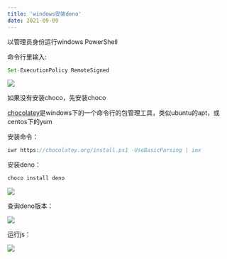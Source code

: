 ```yaml
---
title: 'windows安装deno'
date: 2021-09-09
---   
```

以管理员身份运行windows PowerShell

命令行里输入:

```javascript
Set-ExecutionPolicy RemoteSigned
```

![](https://img-blog.csdnimg.cn/20210909134704807.png?x-oss-processimage/watermark,type_ZHJvaWRzYW5zZmFsbGJhY2s,shadow_50,text_Q1NETiBA5b6Q5ZCM5L-d,size_20,color_FFFFFF,t_70,g_se,x_16)

如果没有安装choco，先安装choco

[chocolatey](https://link.jianshu.com/?thttps://chocolatey.org/)是windows下的一个命令行的包管理工具，类似ubuntu的apt，或centos下的yum

安装命令：

```javascript
iwr https://chocolatey.org/install.ps1 -UseBasicParsing | iex
```

安装deno：

```javascript
choco install deno
```

![](https://img-blog.csdnimg.cn/20210909135013562.png?x-oss-processimage/watermark,type_ZHJvaWRzYW5zZmFsbGJhY2s,shadow_50,text_Q1NETiBA5b6Q5ZCM5L-d,size_20,color_FFFFFF,t_70,g_se,x_16)

查询deno版本：

![](https://img-blog.csdnimg.cn/20210909135121814.png?x-oss-processimage/watermark,type_ZHJvaWRzYW5zZmFsbGJhY2s,shadow_50,text_Q1NETiBA5b6Q5ZCM5L-d,size_20,color_FFFFFF,t_70,g_se,x_16)

运行js：

![](https://img-blog.csdnimg.cn/20210909135841211.png?x-oss-processimage/watermark,type_ZHJvaWRzYW5zZmFsbGJhY2s,shadow_50,text_Q1NETiBA5b6Q5ZCM5L-d,size_20,color_FFFFFF,t_70,g_se,x_16)